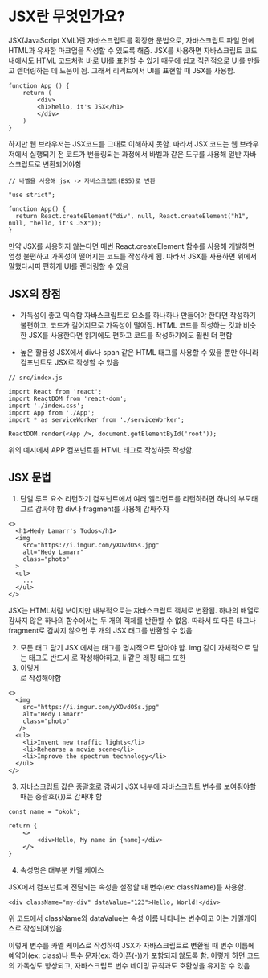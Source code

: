 # JSX란 무엇인가요?

JSX(JavaScript XML)란 자바스크립트를 확장한 문법으로, 자바스크립트 파일 안에 HTML과 유사한 마크업을 작성할 수 있도록 해줌. JSX를 사용하면 자바스크립트 코드 내에서도 HTML 코드처럼 바로 UI를 표현할 수 있기 때문에 쉽고 직관적으로 UI를 만들고 렌더링하는 데 도움이 됨. 그래서 리액트에서 UI를 표현할 때 JSX를 사용함.

```
function App () {
    return (
        <div>
        <h1>hello, it's JSX</h1>
        </div>
    )
}
```

하지만 웹 브라우저는 JSX코드를 그대로 이해하지 못함. 따라서 JSX 코드는 웹 브라우저에서 실행되기 전 코드가 번들링되는 과정에서 바벨과 같은 도구를 사용해 일반 자바스크립트로 변환되어야함

```
// 바벨을 사용해 jsx -> 자바스크립트(ES5)로 변환

"use strict";

function App() {
  return React.createElement("div", null, React.createElement("h1", null, "hello, it's JSX"));
}
```

만약 JSX를 사용하지 않는다면 매번 React.createElement 함수를 사용해 개발하면 엄청 불편하고 가독성이 떨어지는 코드를 작성하게 됨. 따라서 JSX를 사용하면 위에서 말했다시피 편하게 UI를 렌더링할 수 있음

## JSX의 장점

- 가독성이 좋고 익숙함
  자바스크립트로 요소를 하나하나 만들어야 한다면 작성하기 불편하고, 코드가 길어지므로 가독성이 떨어짐. HTML 코드를 작성하는 것과 비슷한 JSX를 사용한다면 읽기에도 편하고 코드를 작성하기에도 훨씬 더 편함

- 높은 활용성
  JSX에서 div나 span 같은 HTML 태그를 사용할 수 있을 뿐만 아니라 컴포넌트도 JSX로 작성할 수 있음

```
// src/index.js

import React from 'react';
import ReactDOM from 'react-dom';
import './index.css';
import App from './App';
import * as serviceWorker from './serviceWorker';

ReactDOM.render(<App />, document.getElementById('root'));
```

위의 예시에서 APP 컴포넌트를 HTML 태그로 작성하듯 작성함.

## JSX 문법

1. 단일 루트 요소 리턴하기
   컴포넌트에서 여러 엘리먼트를 리턴하려면 하나의 부모태그로 감싸야 함
   div나 fragment를 사용해 감싸주자

```
<>
  <h1>Hedy Lamarr's Todos</h1>
  <img
    src="https://i.imgur.com/yXOvdOSs.jpg"
    alt="Hedy Lamarr"
    class="photo"
  >
  <ul>
    ...
  </ul>
</>
```

JSX는 HTML처럼 보이지만 내부적으로는 자바스크립트 객체로 변환됨. 하나의 배열로 감싸지 않은 하나의 함수에서는 두 개의 객체를 반환할 수 없음. 따라서 또 다른 태그나 fragment로 감싸지 않으면 두 개의 JSX 태그를 반환할 수 없음

2. 모든 태그 닫기
   JSX 에서는 태그를 명시적으로 닫아야 함. img 같이 자체적으로 닫는 태그도 반드시 <img/>로 작성해야하고, li 같은 래핑 태그 또한 <li>이렇게</li>로 작성해야함

```
<>
  <img
    src="https://i.imgur.com/yXOvdOSs.jpg"
    alt="Hedy Lamarr"
    class="photo"
   />
  <ul>
    <li>Invent new traffic lights</li>
    <li>Rehearse a movie scene</li>
    <li>Improve the spectrum technology</li>
  </ul>
</>
```

3. 자바스크립트 값은 중괄호로 감싸기
   JSX 내부에 자바스크립트 변수를 보여줘야할 때는 중괄호({})로 감싸야 함

```
const name = "okok";

return {
    <>
        <div>Hello, My name in {name}</div>
    </>
}
```

4. 속성명은 대부분 카멜 케이스

JSX에서 컴포넌트에 전달되는 속성을 설정할 때 변수(ex: className)를 사용함.

```
<div className="my-div" dataValue="123">Hello, World!</div>

```

위 코드에서 className와 dataValue는 속성 이름 나타내는 변수이고 이는 카멜케이스로 작성되어있음.

이렇게 변수를 카멜 케이스로 작성하여 JSX가 자바스크립트로 변환될 때 변수 이름에 예약어(ex: class)나 특수 문자(ex: 하이픈(-))가 포함되지 않도록 함. 이렇게 하면 코드의 가독성도 향상되고, 자바스크립트 변수 네이밍 규칙과도 호환성을 유지할 수 있음
